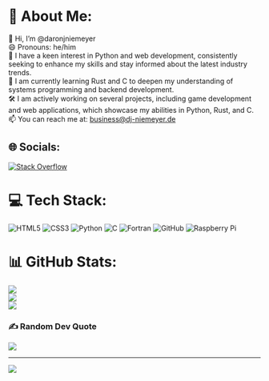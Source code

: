 # 💫 About Me:
👋 Hi, I’m @daronjniemeyer<br>😄 Pronouns: he/him<br>👀 I have a keen interest in Python and web development, consistently seeking to enhance my skills and stay informed about the latest industry trends.<br>🌱 I am currently learning Rust and C to deepen my understanding of systems programming and backend development.<br>🛠️ I am actively working on several projects, including game development and web applications, which showcase my abilities in Python, Rust, and C.<br>📫 You can reach me at: business@dj-niemeyer.de


## 🌐 Socials:
[![Stack Overflow](https://img.shields.io/badge/-Stackoverflow-FE7A16?logo=stack-overflow&logoColor=white)](https://stackoverflow.com/users/27281713) 

# 💻 Tech Stack:
![HTML5](https://img.shields.io/badge/html5-%23E34F26.svg?style=flat&logo=html5&logoColor=white) ![CSS3](https://img.shields.io/badge/css3-%231572B6.svg?style=flat&logo=css3&logoColor=white) ![Python](https://img.shields.io/badge/python-3670A0?style=flat&logo=python&logoColor=ffdd54) ![C](https://img.shields.io/badge/c-%2300599C.svg?style=flat&logo=c&logoColor=white) ![Fortran](https://img.shields.io/badge/Fortran-%23734F96.svg?style=flat&logo=fortran&logoColor=white) ![GitHub](https://img.shields.io/badge/github-%23121011.svg?style=flat&logo=github&logoColor=white) ![Raspberry Pi](https://img.shields.io/badge/-RaspberryPi-C51A4A?style=flat&logo=Raspberry-Pi)
# 📊 GitHub Stats:
![](https://github-readme-stats.vercel.app/api?username=daronjniemeyer&theme=github_dark_dimmed&hide_border=false&include_all_commits=false&count_private=false)<br/>
![](https://github-readme-streak-stats.herokuapp.com/?user=daronjniemeyer&theme=github_dark_dimmed&hide_border=false)<br/>
![](https://github-readme-stats.vercel.app/api/top-langs/?username=daronjniemeyer&theme=github_dark_dimmed&hide_border=false&include_all_commits=false&count_private=false&layout=compact)

### ✍️ Random Dev Quote
![](https://quotes-github-readme.vercel.app/api?type=horizontal&theme=radical)

---
[![](https://visitcount.itsvg.in/api?id=daronjniemeyer&icon=5&color=3)](https://visitcount.itsvg.in)

<!-- Proudly created with GPRM ( https://gprm.itsvg.in ) -->
